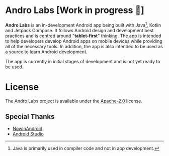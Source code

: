Andro Labs [Work in progress 🚧]
==================

**Andro Labs** is an in-development Android app being built with Java[^1], Kotlin and Jetpack Compose. It follows Android design and development best practices and is centred around "**tablet-first**" thinking. The app is intended to help developers develop Android apps on mobile devices while providing all of the necessary tools. In addition, the app is also intended to be used as a source to learn Android development.

The app is currently in initial stages of development and is not yet ready to be used.

# License
The Andro Labs project is available under the [Apache-2.0](/LICENSE) license.

## Special Thanks
- [NowInAndroid](https://www.github.com/android/nowinandroid)
- [Android Studio](https://cs.android.com/android-studio)

[^1]: Java is primarily used in compiler code and not in app development.
